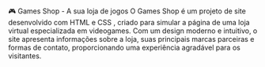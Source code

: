 🎮 Games Shop - A sua loja de jogos
O Games Shop é um projeto de site desenvolvido com HTML e CSS , criado para simular a página de uma loja virtual especializada em videogames. Com um design moderno e intuitivo, o site apresenta informações sobre a loja, suas principais marcas parceiras e formas de contato, proporcionando uma experiência agradável para os visitantes.
